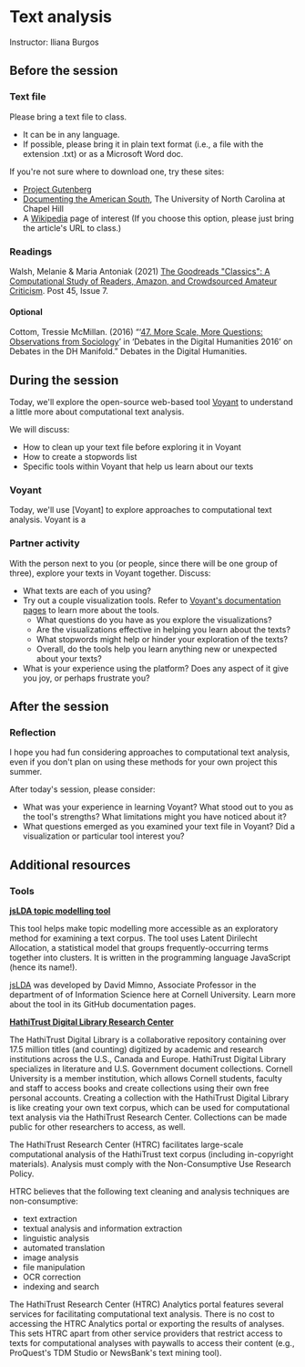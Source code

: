 # Text analysis
Instructor: Iliana Burgos

## Before the session

### Text file

Please bring a text file to class. 
* It can be in any language. 
* If possible, please bring it in plain text format (i.e., a file with the extension .txt) or as a Microsoft Word doc. 

If you're not sure where to download one, try these sites:

* [Project Gutenberg](https://www.gutenberg.org/)
* [Documenting the American South](https://docsouth.unc.edu/docsouthdata/), The University of North Carolina at Chapel Hill
* A [Wikipedia](https://www.wikipedia.org) page of interest (If you choose this option, please just bring the article's URL to class.)


### Readings

Walsh, Melanie & Maria Antoniak (2021) [The Goodreads "Classics": A Computational Study of Readers, Amazon, and Crowdsourced Amateur Criticism](https://post45.org/2021/04/the-goodreads-classics-a-computational-study-of-readers-amazon-and-crowdsourced-amateur-criticism/). Post 45, Issue 7.

#### Optional

Cottom, Tressie McMillan. (2016) “‘[47. More Scale, More Questions: Observations from Sociology](https://dhdebates.gc.cuny.edu/read/untitled/section/55e48b34-543a-41f7-97c9-8c8643bf8844#ch47)’ in ‘Debates in the Digital Humanities 2016’ on Debates in the DH Manifold.” Debates in the Digital Humanities. 

## During the session

Today, we'll explore the open-source web-based tool [Voyant](https://voyant-tools.org) to understand a little more about computational text analysis. 

We will discuss:
* How to clean up your text file before exploring it in Voyant
* How to create a stopwords list
* Specific tools within Voyant that help us learn about our texts

### Voyant
Today, we'll use [Voyant] to explore approaches to computational text analysis. Voyant is a

### Partner activity
With the person next to you (or people, since there will be one group of three), explore your texts in Voyant together. Discuss:
* What texts are each of you using?
* Try out a couple visualization tools. Refer to [Voyant's documentation pages](https://voyant-tools.org/docs/#!/guide/start) to learn more about the tools.
  * What questions do you have as you explore the visualizations?
  * Are the visualizations effective in helping you learn about the texts?
  * What stopwords might help or hinder your exploration of the texts?
  * Overall, do the tools help you learn anything new or unexpected about your texts?
* What is your experience using the platform? Does any aspect of it give you joy, or perhaps frustrate you?

## After the session

### Reflection
I hope you had fun considering approaches to computational text analysis, even if you don't plan on using these methods for your own project this summer. 

After today's session, please consider:
* What was your experience in learning Voyant? What stood out to you as the tool's strengths? What limitations might you have noticed about it?
* What questions emerged as you examined your text file in Voyant? Did a visualization or particular tool interest you?


## Additional resources

### Tools

<b> [jsLDA topic modelling tool](https://mimno.infosci.cornell.edu/jsLDA/jslda.html) </b>

This tool helps make topic modelling more accessible as an exploratory method for examining a text corpus. The tool uses Latent Dirilecht Allocation, a statistical model that groups frequently-occurring terms together into clusters. It is written in the programming language JavaScript (hence its name!). 

[jsLDA](https://github.com/mimno/jsLDA) was developed by David Mimno, Associate Professor in the department of of Information Science here at Cornell University. Learn more about the tool in its GitHub documentation pages.

<b> [HathiTrust Digital Library Research Center](https://analytics.hathitrust.org) </b>

The HathiTrust Digital Library is a collaborative repository containing over 17.5 million titles (and counting) digitized by academic and research institutions across the U.S., Canada and Europe. HathiTrust Digital Library specializes in literature and U.S. Government document collections. Cornell University is a member institution, which allows Cornell students, faculty and staff to access books and create collections using their own free personal accounts. Creating a collection with the HathiTrust Digital Library is like creating your own text corpus, which can be used for computational text analysis via the HathiTrust Research Center. Collections can be made public for other researchers to access, as well. 

The HathiTrust Research Center (HTRC) facilitates large-scale computational analysis of the HathiTrust text corpus (including in-copyright materials). Analysis must comply with the Non-Consumptive Use Research Policy.  

HTRC believes that the following text cleaning and analysis techniques are non-consumptive:

* text extraction
* textual analysis and information extraction
* linguistic analysis
* automated translation
* image analysis
* file manipulation
* OCR correction
* indexing and search

The HathiTrust Research Center (HTRC) Analytics portal features several services for facilitating computational text analysis. There is no cost to accessing the HTRC Analytics portal or exporting the results of analyses. This sets HTRC apart from other service providers that restrict access to texts for computational analyses with paywalls to access their content (e.g., ProQuest's TDM Studio or NewsBank's text mining tool). 



